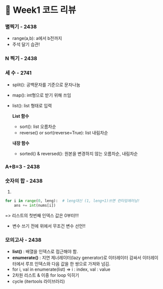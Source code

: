 # :pencil: Week1 코드 리뷰

### 별찍기 - 2438
- range(a,b): a에서 b전까지
- 주석 달기 습관!

### N 찍기 - 2438

### 세 수 - 2741
- split(): 공백문자를 기준으로 문자나눔
- map(): int형으로 받기 위해 쓰임
- list(): list 형태로 입력

  **List 함수**
  - sort(): list 오름차순
  - reverse() or sort(reverse=True): list 내림차순

  **내장 함수**
  - sorted() & reversed(): 원본을 변경하지 않는 오름차순, 내림차순

### A+B=3 - 2438


### 숫자의 합 - 2438
1. 
```python
for i in range(0, leng):  # leng대신 (1, leng+1)쓰면 런타임에러남!
    ans += int(nums[i])
```
=> 리스트의 첫번째 인덱스 값은 0부터!!!

- 변수 쓰기 전에 위에서 무조건 변수 선언!!


### 모의고사 - 2438

- **list()** : 배열을 인덱스로 접근해야 함. 
- **enumerate()** : 지연 제너레이터(lazy generator)로 이터레이터 감싸서 이터레이터에서 루프 인덱스와 다음 값을 한 쌍으로 가져와 넘김. 
- for i, val in enumerate(list)
    => i : index, val : value
- 2차원 리스트 & 이중 for loop 익히기
- cycle (itertools 라이브러리)
